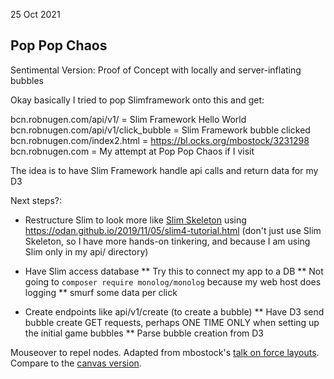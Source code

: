 25 Oct 2021

## Pop Pop Chaos

Sentimental Version: Proof of Concept with locally and server-inflating bubbles

Okay basically I tried to pop Slimframework onto this and get:

bcn.robnugen.com/api/v1/     = Slim Framework Hello World
bcn.robnugen.com/api/v1/click_bubble     = Slim Framework bubble clicked
bcn.robnugen.com/index2.html  = https://bl.ocks.org/mbostock/3231298
bcn.robnugen.com             = My attempt at Pop Pop Chaos if I visit

The idea is to have Slim Framework handle api calls and return data for my D3

Next steps?:

* Restructure Slim to look more like [Slim Skeleton](https://github.com/slimphp/Slim-Skeleton) using https://odan.github.io/2019/11/05/slim4-tutorial.html (don't just use Slim Skeleton, so I have more hands-on tinkering, and because I am using Slim only in my api/ directory)

* Have Slim access database
** Try this to connect my app to a DB
** Not going to `composer require monolog/monolog` because my web host does logging
** smurf some data per click

* Create endpoints like api/v1/create (to create a bubble)
** Have D3 send bubble create GET requests, perhaps ONE TIME ONLY when setting up the initial game bubbles
** Parse bubble creation from D3

Mouseover to repel nodes. Adapted from mbostock's [talk on force layouts](http://vimeo.com/29458354). Compare to the [canvas version](/mbostock/3231307).
